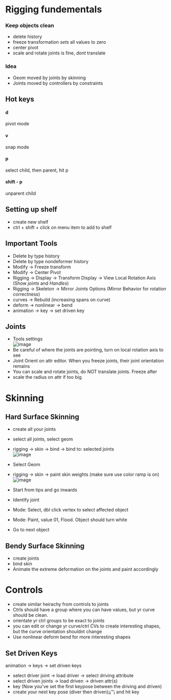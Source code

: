 # Rigging fundementals   
### Keep objects clean   
- delete history   
- freeze transformation *sets* all values to zero   
- center pivot
- scale and rotate joints is fine, *dont* translate
### Idea
- Geom moved by joints by skinning
- Joints moved by controllers by constraints

## Hot keys   
#### d   
pivot mode
#### v
snap mode
#### p
select child, then parent, hit p
#### shift - p
unparent child

## Setting up shelf   
- create new shelf   
- ctrl + shift + click on menu item to add to shelf   

## Important Tools   
- Delete by type history   
- Delete by type nondeformer history   
- Modify -> Freeze transform   
- Modify -> Center Pivot   
- Rigging -> Display -> Transform Display -> View Local Rotation Axis (Show *joints* and *Handles*)
- Rigging -> Skeleton -> Mirror Joints Options (Mirror Behavior for rotation correctness)
- curves -> Rebuild (increasing spans on curve)
- deform -> nonlinear -> bend
- animation -> key -> set driven key

## Joints
- Tools settings   
![image](https://github.com/user-attachments/assets/005e2c11-bd6d-49eb-917b-bc54feaae7ad)
- Be careful of where the joints are pointing, turn on local rotation axis to see   
- Joint Orient on attr editor. When you freeze joints, their joint orientation remains   
- You can scale and rotate joints, do NOT translate joints. Freeze after   
- scale the radius on attr if too big   

# Skinning
## Hard Surface Skinning
- create all your joints   
- select all joints, select geom   
- rigging -> skin -> bind -> bind to: selected joints    
![image](https://github.com/user-attachments/assets/17daeedc-3b2d-4d19-b562-3450f6bcda2e)

- Select Geom
- rigging -> skin -> paint skin weights (make sure use color ramp is on)
![image](https://github.com/user-attachments/assets/11c9040f-fdcf-4068-a715-28fd603f707e)

- Start from tips and go inwards
- Identify joint
- Mode: Select, dbl click vertex to select affected object
- Mode: Paint, value 01, Flood. Object should turn white
- Go to next object

## Bendy Surface Skinning
- create joints
- bind skin
- Animate the extreme deformation on the joints and paint accordingly


# Controls
- create similar heirachy from controls to joints
- Ctrls should have a group where you can have values, but yr curve should be clean.
- orientate yr ctrl groups to be exact to joints
- you can edit or change yr curve/ctrl CVs to create interesting shapes, but the curve orientation shouldnt change
- Use nonlinear deform bend for more interesting shapes

## Set Driven Keys
animation -> keys -> set driven keys
- select driver joint -> load driver -> select driving attribute
- select driven joints -> load driven -> driven attr(s)
- key (Now you've set the first keypose between the driving and driven)
- create your next key pose (diver then driven)¡¡™¡ and hit key




